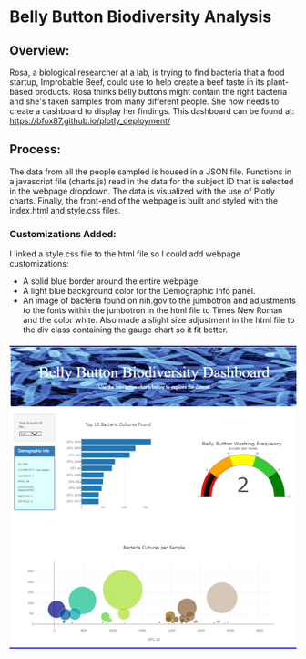 # Belly Button Biodiversity Analysis

## Overview:
Rosa, a biological researcher at a lab, is trying to find bacteria that a food startup, Improbable Beef, could use to help create a beef taste in its plant-based products. Rosa thinks belly buttons might contain the right bacteria and she's taken samples from many different people. She now needs to create a dashboard to display her findings. This dashboard can be found at: https://bfox87.github.io/plotly_deployment/

## Process:
The data from all the people sampled is housed in a JSON file. Functions in a javascript file (charts.js) read in the data for the subject ID that is selected in the webpage dropdown. The data is visualized with the use of Plotly charts. Finally, the front-end of the webpage is built and styled with the index.html and style.css files.

### Customizations Added:
I linked a style.css file to the html file so I could add webpage customizations:
- A solid blue border around the entire webpage.
- A light blue background color for the Demographic Info panel.
- An image of bacteria found on nih.gov to the jumbotron and adjustments to the fonts within the jumbotron in the html file to Times New Roman and the color white.
Also made a slight size adjustment in the html file to the div class containing the gauge chart so it fit better.

![webpage_screenshot](https://github.com/bfox87/plotly_deployment/blob/main/images/webpage_screenshot.PNG)